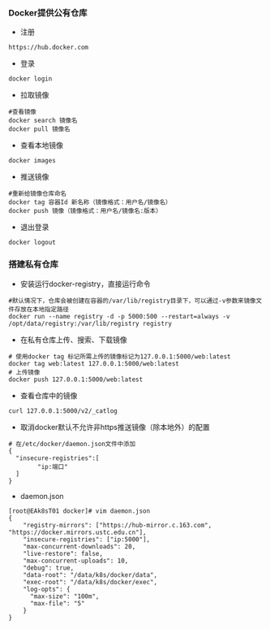 ### Docker提供公有仓库
- 注册
~~~
https://hub.docker.com
~~~
- 登录
~~~
docker login
~~~
- 拉取镜像
~~~
#查看镜像 
docker search 镜像名
docker pull 镜像名
~~~
- 查看本地镜像
~~~
docker images
~~~
- 推送镜像
~~~
#重新给镜像仓库命名
docker tag 容器Id 新名称（镜像格式：用户名/镜像名）
docker push 镜像（镜像格式：用户名/镜像名:版本）
~~~
- 退出登录
~~~
docker logout
~~~
### 搭建私有仓库

- 安装运行docker-registry，直接运行命令
~~~
#默认情况下，仓库会被创建在容器的/var/lib/registry目录下，可以通过-v参数来镜像文件存放在本地指定路径
docker run --name registry -d -p 5000:500 --restart=always -v /opt/data/registry:/var/lib/registry registry
~~~
- 在私有仓库上传、搜索、下载镜像
~~~
# 使用docker tag 标记所需上传的镜像标记为127.0.0.1:5000/web:latest
docker tag web:latest 127.0.0.1:5000/web:latest
# 上传镜像
docker push 127.0.0.1:5000/web:latest
~~~
- 查看仓库中的镜像
~~~
curl 127.0.0.1:5000/v2/_catlog
~~~
- 取消docker默认不允许非https推送镜像（除本地外）的配置
~~~
# 在/etc/docker/daemon.json文件中添加
{
  "insecure-registries":[
        "ip:端口"
  ]
}
~~~

- daemon.json
~~~
[root@EAk8sT01 docker]# vim daemon.json
{
    "registry-mirrors": ["https://hub-mirror.c.163.com", "https://docker.mirrors.ustc.edu.cn"],
    "insecure-registries": ["ip:5000"],
    "max-concurrent-downloads": 20,
    "live-restore": false,
    "max-concurrent-uploads": 10,
    "debug": true,
    "data-root": "/data/k8s/docker/data",
    "exec-root": "/data/k8s/docker/exec",
    "log-opts": {
      "max-size": "100m",
      "max-file": "5"
    }
}
~~~
